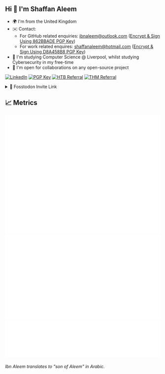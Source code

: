 ## Hi 👋 I'm Shaffan Aleem
- 🌍 I'm from the United Kingdom
- ✉️ Contact:
   - For GitHub related enquiries: [ibnaleem@outlook.com](mailto:ibnaleem@outlook.com) ([Encrypt & Sign Using 862BBADE PGP Key](https://github.com/ibnaleem/ibnaleem/blob/main/public_key.asc))
   - For work related enquires: [shaffanaleem@hotmail.com](mailto:shaffanaleem@hotmail.com) ([Encrypt & Sign Using D8A458B8 PGP Key](https://keys.openpgp.org/search?q=shaffanaleem%40hotmail.com))
- 🧠 I'm studying Computer Science @ Liverpool, whilst studying Cybersecurity in my free-time
- 🤝 I'm open for collaborations on any open-source project

[![LinkedIn](https://img.shields.io/badge/https%3A%2F%2Fwww.linkedin.com%2Fin%2Fshaffan-aleem-b7a852255%2F?style=for-the-badge&logo=LinkedIn&logoColor=blue&label=LinkedIn&labelColor=black&color=blue)](https://www.linkedin.com/in/shaffan-aleem-b7a852255/)
[![PGP Key](https://img.shields.io/badge/PGP%20Key-8A2BE2?style=for-the-badge&logo=monkeytie)](https://github.com/ibnaleem/ibnaleem/blob/main/public_key.asc)
[![HTB Referral](https://img.shields.io/badge/HTB%20referral-htb?style=for-the-badge&logo=hackthebox&color=black
)](https://referral.hackthebox.com/mz8xH59)
[![THM Referral](https://img.shields.io/badge/$5%20tryhackme%20referral-thm?style=for-the-badge&logo=tryhackme&logoColor=red&color=white
)](https://tryhackme.com/signup?referrer=64afc131a763aa00600408cb)

<details close>
<summary>🔗 Fosstodon Invite Link</summary>
<br><blockquote>https://fosstodon.org/invite/YFHD9yq</blockquote></br>
</details>

<a rel="me" href="https://fosstodon.org/@ibnaleem"></a>

## 📈 Metrics
![Metrics](/github-metrics.svg) 
![Activity](/metrics.plugin.activity.svg) 
![Mildly Interesting](/metrics.plugin.habits.facts.svg)
###### *Ibn Aleem translates to "son of Aleem" in Arabic.*
